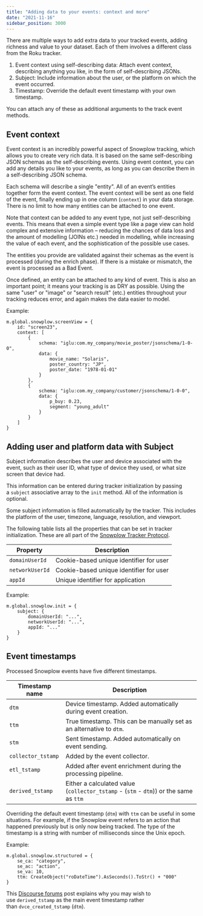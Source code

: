 ```yaml
---
title: "Adding data to your events: context and more"
date: "2021-11-16"
sidebar_position: 3000
---
```


There are multiple ways to add extra data to your tracked events, adding richness and value to your dataset. Each of them involves a different class from the Roku tracker.

1. Event context using self-describing data: Attach event context, describing anything you like, in the form of self-describing JSONs.
2. Subject: Include information about the user, or the platform on which the event occurred.
3. Timestamp: Override the default event timestamp with your own timestamp.

You can attach any of these as additional arguments to the track event methods.

## [](#event-context)Event context

Event context is an incredibly powerful aspect of Snowplow tracking, which allows you to create very rich data. It is based on the same self-describing JSON schemas as the self-describing events. Using event context, you can add any details you like to your events, as long as you can describe them in a self-describing JSON schema.

Each schema will describe a single "entity". All of an event’s entities together form the event context. The event context will be sent as one field of the event, finally ending up in one column (`context`) in your data storage. There is no limit to how many entities can be attached to one event.

Note that context can be added to any event type, not just self-describing events. This means that even a simple event type like a page view can hold complex and extensive information – reducing the chances of data loss and the amount of modelling (JOINs etc.) needed in modelling, while increasing the value of each event, and the sophistication of the possible use cases.

The entities you provide are validated against their schemas as the event is processed (during the enrich phase). If there is a mistake or mismatch, the event is processed as a Bad Event.

Once defined, an entity can be attached to any kind of event. This is also an important point; it means your tracking is as DRY as possible. Using the same "user" or "image" or "search result" (etc.) entities throughout your tracking reduces error, and again makes the data easier to model.

Example:

```
m.global.snowplow.screenView = {
    id: "screen23",
    context: [
        {
            schema: "iglu:com.my_company/movie_poster/jsonschema/1-0-0",
            data: {
                movie_name: "Solaris",
                poster_country: "JP",
                poster_date: "1978-01-01"
            }
        },
        {
            schema: "iglu:com.my_company/customer/jsonschema/1-0-0",
            data: {
                p_buy: 0.23,
                segment: "young_adult"
            }
        }
    ]
}
```

## [](#adding-user-and-platform-data-with-subject)Adding user and platform data with Subject

Subject information describes the user and device associated with the event, such as their user ID, what type of device they used, or what size screen that device had.

This information can be entered during tracker initialization by passing a `subject` associative array to the `init` method. All of the information is optional.

Some subject information is filled automatically by the tracker. This includes the platform of the user, timezone, language, resolution, and viewport.

The following table lists all the properties that can be set in tracker initialization. These are all part of the [Snowplow Tracker Protocol](/docs/collecting-data/collecting-from-own-applications/snowplow-tracker-protocol/index.md).

| Property | Description |
| --- | --- |
| `domainUserId` | Cookie-based unique identifier for user |
| `networkUserId` | Cookie-based unique identifier for user |
| `appId` | Unique identifier for application |

Example:

```
m.global.snowplow.init = {
    subject: {
        domainUserId: "...",
        networkUserId: "...",
        appId: "..."
    }
}
```

## [](#event-timestamps)Event timestamps

Processed Snowplow events have five different timestamps.

| Timestamp name | Description |
| --- | --- |
| `dtm` | Device timestamp. Added automatically during event creation. |
| `ttm` | True timestamp. This can be manually set as an alternative to `dtm`. |
| `stm` | Sent timestamp. Added automatically on event sending. |
| `collector_tstamp` | Added by the event collector. |
| `etl_tstamp` | Added after event enrichment during the processing pipeline. |
| `derived_tstamp` | Either a calculated value (`collector_tstamp` - (`stm` - `dtm`)) or the same as `ttm` |

Overriding the default event timestamp (`dtm`) with `ttm` can be useful in some situations. For example, if the Snowplow event refers to an action that happened previously but is only now being tracked. The type of the timestamp is a string with number of milliseconds since the Unix epoch.

Example:

```
m.global.snowplow.structured = {
    se_ca: "category",
    se_ac: "action",
    se_va: 10,
    ttm: CreateObject("roDateTime").AsSeconds().ToStr() + "000"
}
```

This [Discourse forums](https://discourse.snowplowanalytics.com/t/which-timestamp-is-the-best-to-see-when-an-event-occurred/538) post explains why you may wish to use `derived_tstamp` as the main event timestamp rather than `dvce_created_tstamp` (`dtm`).
